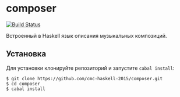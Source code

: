 # composer

[![Build Status](https://travis-ci.org/cmc-haskell-2015/composer.svg?branch=master)](https://travis-ci.org/cmc-haskell-2015/composer)

Встроенный в Haskell язык описания музыкальных композиций.

## Установка

Для установки клонируйте репозиторий и запустите `cabal install`:

```
$ git clone https://github.com/cmc-haskell-2015/composer.git
$ cd composer
$ cabal install
```
